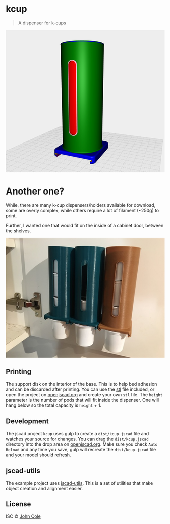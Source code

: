 # kcup

> A dispenser for k-cups

![hero](hero.png)

# Another one?

While, there are many k-cup dispensers/holders available for download, some are overly complex, while others require a lot of filament (~250g) to print.

Further, I wanted one that would fit on the inside of a cabinet door, between the shelves.  

![action](action.jpg)

## Printing

The support disk on the interior of the base.  This is to help bed adhesion and can be discarded after printing.  You can use the [stl](stl/kcup.stl) file included, or open the project on [openjscad.org](http://openjscad.org/#https://raw.githubusercontent.com/johnwebbcole/kcup/master/dist/kcup.jscad) and create your own `stl` file.  The `height` parameter is the number of pods that will fit inside the dispenser.  One will hang below so the total capacity is `height` + 1.


## Development

The jscad project `kcup` uses gulp to create a `dist/kcup.jscad` file and watches your source for changes. You can drag the `dist/kcup.jscad` directory into the drop area on [openjscad.org](http://openjscad.org). Make sure you check `Auto Reload` and any time you save, gulp will recreate the `dist/kcup.jscad` file and your model should refresh.

## jscad-utils

The example project uses [jscad-utils](https://www.npmjs.com/package/jscad-utils). This is a set of utilities that make object creation and alignment easier.

## License

ISC © [John Cole](http://github.com/johnwebbcole)
